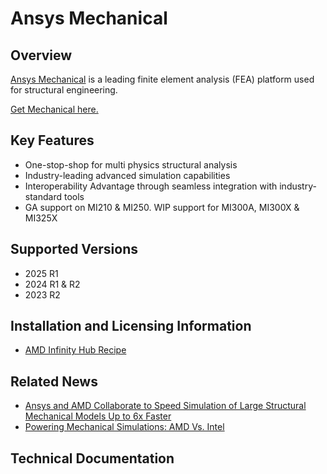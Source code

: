 # Ansys Mechanical

## Overview

[Ansys Mechanical](https://www.ansys.com/products/structures/ansys-mechanical) is a leading finite element analysis (FEA) platform used for structural engineering.

[Get Mechanical here.](https://www.ansys.com/products/structures/ansys-mechanical)

## Key Features
- One-stop-shop for multi physics structural analysis
- Industry-leading advanced simulation capabilities 
- Interoperability Advantage through seamless integration with industry-standard tools
- GA support on MI210 & MI250. WIP support for MI300A, MI300X & MI325X

## Supported Versions

- 2025 R1 
- 2024 R1 & R2
- 2023 R2

## Installation and Licensing Information
- [AMD Infinity Hub Recipe](https://github.com/amd/InfinityHub-CI/tree/main/ansys-mechanical)

## Related News

- [Ansys and AMD Collaborate to Speed Simulation of Large Structural Mechanical Models Up to 6x Faster](https://www.ansys.com/news-center/press-releases/8-24-22-ansys-and-amd-collaborate-to-speed-simulation-of-large-structural-mechanical-models-up-to-6x-faster)
- [Powering Mechanical Simulations: AMD Vs. Intel](https://semiengineering.com/powering-mechanical-simulations-amd-vs-intel)

## Technical Documentation
